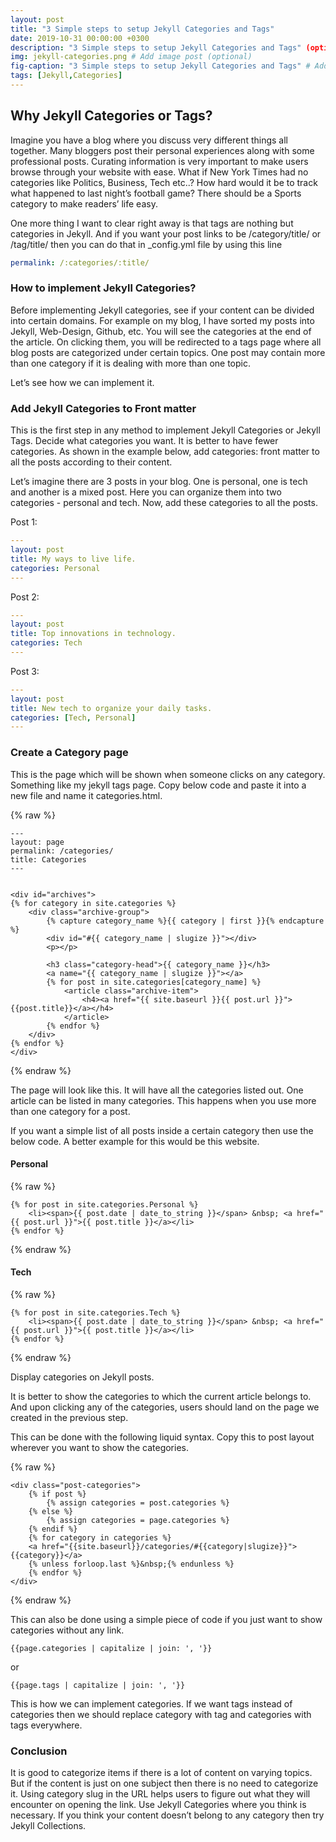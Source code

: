 ```yaml
---
layout: post
title: "3 Simple steps to setup Jekyll Categories and Tags"
date: 2019-10-31 00:00:00 +0300
description: "3 Simple steps to setup Jekyll Categories and Tags" (optional)
img: jekyll-categories.png # Add image post (optional)
fig-caption: "3 Simple steps to setup Jekyll Categories and Tags" # Add figcaption (optional)
tags: [Jekyll,Categories]
---
```



## Why Jekyll Categories or Tags?

Imagine you have a blog where you discuss very different things all together. Many bloggers post their personal experiences along with some professional posts. Curating information is very important to make users browse through your website with ease. What if New York Times had no categories like Politics, Business, Tech etc..? How hard would it be to track what happened to last night’s football game? There should be a Sports category to make readers’ life easy.

One more thing I want to clear right away is that tags are nothing but categories in Jekyll. And if you want your post links to be /category/title/ or /tag/title/ then you can do that in _config.yml file by using this line

```yaml
permalink: /:categories/:title/
```

### How to implement Jekyll Categories?

Before implementing Jekyll categories, see if your content can be divided into certain domains. For example on my blog, I have sorted my posts into Jekyll, Web-Design, Github, etc. You will see the categories at the end of the article. On clicking them, you will be redirected to a tags page where all blog posts are categorized under certain topics. One post may contain more than one category if it is dealing with more than one topic.

Let’s see how we can implement it.

### Add Jekyll Categories to Front matter

This is the first step in any method to implement Jekyll Categories or Jekyll Tags. Decide what categories you want. It is better to have fewer categories. As shown in the example below, add categories: front matter to all the posts according to their content.

Let’s imagine there are 3 posts in your blog. One is personal, one is tech and another is a mixed post. Here you can organize them into two categories - personal and tech. Now, add these categories to all the posts.

Post 1:

```yaml
---
layout: post
title: My ways to live life.
categories: Personal
---
```

Post 2:

```yaml
---
layout: post
title: Top innovations in technology.
categories: Tech
---
```

Post 3:

```yaml
---
layout: post
title: New tech to organize your daily tasks.
categories: [Tech, Personal]
---
```

### Create a Category page

This is the page which will be shown when someone clicks on any category. Something like my jekyll tags page. Copy below code and paste it into a new file and name it categories.html.

{% raw %}
```liquid
---
layout: page
permalink: /categories/
title: Categories
---


<div id="archives">
{% for category in site.categories %}
    <div class="archive-group">
        {% capture category_name %}{{ category | first }}{% endcapture %}
        <div id="#{{ category_name | slugize }}"></div>
        <p></p>

        <h3 class="category-head">{{ category_name }}</h3>
        <a name="{{ category_name | slugize }}"></a>
        {% for post in site.categories[category_name] %}
            <article class="archive-item">
                <h4><a href="{{ site.baseurl }}{{ post.url }}">{{post.title}}</a></h4>
            </article>
        {% endfor %}
    </div>
{% endfor %}
</div>
```
{% endraw %}

The page will look like this. It will have all the categories listed out. One article can be listed in many categories. This happens when you use more than one category for a post.

If you want a simple list of all posts inside a certain category then use the below code. A better example for this would be this website.

#### Personal

{% raw %}
```liquid
{% for post in site.categories.Personal %}
	<li><span>{{ post.date | date_to_string }}</span> &nbsp; <a href="{{ post.url }}">{{ post.title }}</a></li>
{% endfor %}
```
{% endraw %}

#### Tech

{% raw %}
```liquid
{% for post in site.categories.Tech %}
	<li><span>{{ post.date | date_to_string }}</span> &nbsp; <a href="{{ post.url }}">{{ post.title }}</a></li>
{% endfor %}
```
{% endraw %}

Display categories on Jekyll posts.

It is better to show the categories to which the current article belongs to. And upon clicking any of the categories, users should land on the page we created in the previous step.

This can be done with the following liquid syntax. Copy this to post layout wherever you want to show the categories.

{% raw %}
```liquid
<div class="post-categories">
	{% if post %}
		{% assign categories = post.categories %}
	{% else %}
		{% assign categories = page.categories %}
	{% endif %}
	{% for category in categories %}
	<a href="{{site.baseurl}}/categories/#{{category|slugize}}">{{category}}</a>
	{% unless forloop.last %}&nbsp;{% endunless %}
	{% endfor %}
</div>
```
{% endraw %}

This can also be done using a simple piece of code if you just want to show categories without any link.

```liquid
{{page.categories | capitalize | join: ', '}}
```

or

```liquid
{{page.tags | capitalize | join: ', '}}
```

This is how we can implement categories. If we want tags instead of categories then we should replace category with tag and categories with tags everywhere.

### Conclusion

It is good to categorize items if there is a lot of content on varying topics. But if the content is just on one subject then there is no need to categorize it. Using category slug in the URL helps users to figure out what they will encounter on opening the link. Use Jekyll Categories where you think is necessary. If you think your content doesn’t belong to any category then try Jekyll Collections.